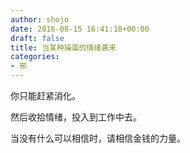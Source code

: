 ```yaml
---
author: shojo
date: 2016-08-15 16:41:18+00:00
draft: false
title: 当某种操蛋的情绪袭来
categories:
- 邪
---
```


你只能赶紧消化。

然后收拾情绪，投入到工作中去。

当没有什么可以相信时，请相信金钱的力量。
